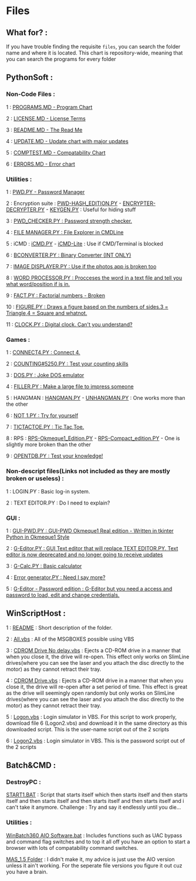 # Files

## What for? : 

If you have trouble finding the requisite `files`, you can search the folder name and where it is located. This chart is repository-wide, meaning that you can search the programs for every folder

## PythonSoft : 

### Non-Code Files : 

1 : [PROGRAMS.MD - Program Chart](https://github.com/Okmeque1/Software/tree/main/PythonSoft/Programs.md)

2 : [LICENSE.MD - License Terms](https//github.com/Okmeque1/Software/tree/main/PythonSoft/LICENSE.md)

3 : [README.MD - The Read Me](https//github.com/Okmeque1/Software/tree/main/PythonSoft/README.md)

4 : [UPDATE.MD - Update chart with major updates](https//github.com/Okmeque1/Software/tree/main/PythonSoft/UPDATE.MD)

5 : [COMPTEST.MD - Compatability Chart](https//github.com/Okmeque1/Software/tree/main/PythonSoft/COMPTEST.md)

6 : [ERRORS.MD - Error chart](https//github.com/Okmeque1/Software/tree/main/PythonSoft/errors.md)

### Utilities :

1 : [PWD.PY - Password Manager](https://github.com/Okmeque1/Software/tree/main/PythonSoft/Utilities/pwd.py)

2 : Encryption suite : [PWD-HASH_EDITION.PY](https://github.com/Okmeque1/Software/tree/main/PythonSoft/Utilities/pwd-hash_edition.py) - [ENCRYPTER-DECRYPTER.PY](https://github.com/Okmeque1/Software/tree/main/PythonSoft/Utilities/Encrypter-Decrypter.py) - [KEYGEN.PY](https://github.com/Okmeque1/Software/tree/main/PythonSoft/Utilities/keygen.py) : Useful for hiding stuff

3 : [PWD_CHECKER.PY : Password strength checker.](https://github.com/Okmeque1/Software/tree/main/PythonSoft/Utilities/pwd_checker.py)

4 : [FILE MANAGER.PY : File Explorer in CMDLine](https://github.com/Okmeque1/Software/tree/main/PythonSoft/Utilities/file%20manager.py)

5 : iCMD : [iCMD.PY](https://github.com/Okmeque1/Software/tree/main/PythonSoft/Utilities/iCMD.py) - [iCMD-Lite](https://github.com/Okmeque1/Software/tree/main/PythonSoft/Utilities/iCMD-Lite.py) : Use if CMD/Terminal is blocked

6 : [BCONVERTER.PY : Binary Converter (INT ONLY)](https://github.com/Okmeque1/Software/tree/main/PythonSoft/Utilities/bconverter.py)

7 : [IMAGE DISPLAYER.PY : Use if the photos app is broken too](https://github.com/Okmeque1/Software/tree/main/PythonSoft/Utilities/image%20displayer.py) 

8 : [WORD PROCESSOR.PY : Procceses the word in a text file and tell you what word/position if is in.](https://github.com/Okmeque1/Software/tree/main/PythonSoft/Utilities/word%20processor.py)

9 : [FACT.PY : Factorial numbers - Broken](https://github.com/Okmeque1/Software/tree/main/PythonSoft/Utilities/fact.py)

10 : [FIGURE.PY : Draws a figure based on the numbers of sides.3 = Triangle,4 = Square and whatnot.](https://github.com/Okmeque1/Software/tree/main/PythonSoft/Utilities/figure.py)

11 : [CLOCK.PY : Digital clock. Can't you understand?](https://github.com/Okmeque1/Software/tree/main/PythonSoft/Utilities/clock.py)

### Games :

1 : [CONNECT4.PY : Connect 4.](https://github.com/Okmeque1/software/tree/main/PythonSoft/Games/connect4.py)

2 : [COUNTING#5250.PY : Test your counting skills](https://github.com/Okmeque1/software/tree/main/PythonSoft/Games/counting#5250.py)

3 : [DOS.PY : Joke DOS emulator](https://github.com/Okmeque1/software/tree/main/PythonSoft/Games/dos.py)

4 : [FILLER.PY : Make a large file to impress someone](https://github.com/Okmeque1/software/tree/main/PythonSoft/Games/filler.py)

5 : HANGMAN : [HANGMAN.PY](https://github.com/Okmeque1/software/tree/main/PythonSoft/Games/hangman.py) - [UNHANGMAN.PY](https://github.com/Okmeque1/software/tree/main/PythonSoft/Games/unhangman.py) : One works more than the other

6 : [NOT 1.PY : Try for yourself](https://github.com/Okmeque1/software/tree/main/PythonSoft/Games/not%201.py)

7 : [TICTACTOE.PY : Tic,Tac,Toe.](https://github.com/Okmeque1/software/tree/main/PythonSoft/Games/tictactoe.py)

8 : RPS : [RPS-Okmeque1_Edition.PY](https://github.com/Okmeque1/software/tree/main/PythonSoft/Games/rps-okmeque1_edition.py) - [RPS-Compact_edition.PY](https://github.com/Okmeque1/software/tree/main/PythonSoft/Games/rps-compact_edition.py) - One is slightly more broken than the other

9 : [OPENTDB.PY : Test your knowledge!](https://github.com/Okmeque1/software/tree/main/PythonSoft/Games/opentdb.py)

### Non-descript files(Links not included as they are mostly broken or useless) : 

1 : LOGIN.PY : Basic log-in system.

2 : TEXT EDITOR.PY : Do I need to explain?

### GUI : 

1 : [GUI-PWD.PY : GUI-PWD Okmeque1 Real edition - Written in tkinter Python in Okmeque1 Style](https://github.com/Okmeque1/software/blob/main/PythonSoft/GUI/GUI-PWD.py)

2 : [G-Editor.PY : GUI Text editor that will replace TEXT EDITOR.PY. Text editor is now deprecated and no longer going to receive updates](https://github.com/Okmeque1/software/blob/main/PythonSoft/GUI/G-Editor.py)

3 : [G-Calc.PY : Basic calculator](https://github.com/Okmeque1/software/blob/main/PythonSoft/GUI/G-Calc.py)

4 : [Error generator.PY : Need I say more?](https://github.com/Okmeque1/software/blob/main/PythonSoft/GUI/Error%20generator.py)

5 : [G-Editor - Password edition : G-Editor but you need a access and password to load, edit and change credentials.](https://github.com/Okmeque1/software/blob/main/PythonSoft/GUI/G-Editor%20-%20Password%20Edition.py)

## WinScriptHost : 

1 : [README](https://github.com/Okmeque1/software/blob/main/WinScriptHost/README.MD) : Short description of the folder.

2 : [All.vbs](https://github.com/Okmeque1/software/blob/main/WinScriptHost/all.vbs) : All of the MSGBOXES possible using VBS

3 : [CDROM Drive No delay.vbs](https://github.com/Okmeque1/software/blob/main/WinScriptHost/cdrom%20drive%20no%20delay.vbs) : Ejects a CD-ROM drive in a manner that when you close it, the drive will re-open. This effect only works on SlimLine drives(where you can see the laser and you attach the disc directly to the motor) as they cannot retract their tray.

4 : [CDROM Drive.vbs](https://github.com/Okmeque1/software/blob/main/WinScriptHost/cdrom%20drive.vbs) : Ejects a CD-ROM drive in a manner that when you close it, the drive will re-open after a set period of time. This effect is great as the drive will seemingly open randomly but only works on SlimLine drives(where you can see the laser and you attach the disc directly to the motor) as they cannot retract their tray.

5 : [Logon.vbs](https://github.com/Okmeque1/software/blob/main/WinScriptHost/logon.VBS) : Login simulator in VBS. For this script to work properly, download file 6 (Logon2.vbs) and download it in the same directory as this downloaded script. This is the user-name script out of the 2 scripts

6 : [Logon2.vbs](https://github.com/Okmeque1/software/blob/main/WinScriptHost/logon2.VBS) : Login simulator in VBS. This is the password script out of the 2 scripts

## Batch&CMD : 

### DestroyPC : 

[START1.BAT](https://github.com/Okmeque1/software/blob/main/Batch%26CMD/DestroyPC/START1.BAT) : Script that starts itself which then starts itself and then starts itself and then starts itself and then starts itself and then starts itself and i can't take it anymore. Challenge : Try and say it endlessly until you die...

### Utilities : 

[WinBatch360 AIO Software.bat](https://github.com/Okmeque1/software/blob/main/Batch%26CMD/Utilities/WinBatch360%20AIO%20Software.bat) : Includes functions such as UAC bypass and command flag switches and to top it all off you have an option to start a browser with lots of compatability command switches.

[MAS_1.5 Folder](https://github.com/Okmeque1/software/tree/main/Batch%26CMD/Utilities/MAS_1.5) : I didn't make it, my advice is just use the AIO version unless it ain't working. For the seperate file versions you figure it out cuz you have a brain.
